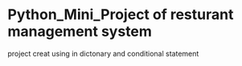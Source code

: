 # Python_Mini_Project of resturant management system
project creat using  in dictonary and conditional statement

